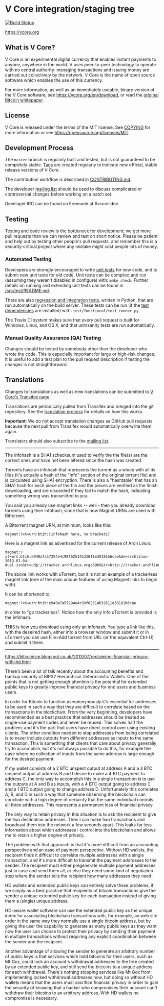 V Core integration/staging tree
===============================

[![Build Status](https://travis-ci.org/vcore/vcore.svg?branch=master)](https://travis-ci.org/vcore/vcore)

https://vcore.org

What is V Core?
----------------

V Core is an experimental digital currency that enables instant payments to
anyone, anywhere in the world. V uses peer-to-peer technology to operate
with no central authority: managing transactions and issuing money are carried
out collectively by the network. V Core is the name of open source
software which enables the use of this currency.

For more information, as well as an immediately useable, binary version of
the V Core software, see https://vcore.org/en/download, or read the
[original Bitcoin whitepaper](https://bitcoincore.org/bitcoin.pdf).

License
-------

V Core is released under the terms of the MIT license. See [COPYING](COPYING) for more
information or see https://opensource.org/licenses/MIT.

Development Process
-------------------

The `master` branch is regularly built and tested, but is not guaranteed to be
completely stable. [Tags](https://github.com/vcore/vcore/tags) are created
regularly to indicate new official, stable release versions of V Core.

The contribution workflow is described in [CONTRIBUTING.md](CONTRIBUTING.md).

The developer [mailing list](https://lists.linuxfoundation.org/mailman/listinfo/vcore-dev)
should be used to discuss complicated or controversial changes before working
on a patch set.

Developer IRC can be found on Freenode at #vcore-dev.

Testing
-------

Testing and code review is the bottleneck for development; we get more pull
requests than we can review and test on short notice. Please be patient and help out by testing
other people's pull requests, and remember this is a security-critical project where any mistake might cost people
lots of money.

### Automated Testing

Developers are strongly encouraged to write [unit tests](src/test/README.md) for new code, and to
submit new unit tests for old code. Unit tests can be compiled and run
(assuming they weren't disabled in configure) with: `make check`. Further details on running
and extending unit tests can be found in [/src/test/README.md](/src/test/README.md).

There are also [regression and integration tests](/test), written
in Python, that are run automatically on the build server.
These tests can be run (if the [test dependencies](/test) are installed) with: `test/functional/test_runner.py`

The Travis CI system makes sure that every pull request is built for Windows, Linux, and OS X, and that unit/sanity tests are run automatically.

### Manual Quality Assurance (QA) Testing

Changes should be tested by somebody other than the developer who wrote the
code. This is especially important for large or high-risk changes. It is useful
to add a test plan to the pull request description if testing the changes is
not straightforward.

Translations
------------

Changes to translations as well as new translations can be submitted to
[V Core's Transifex page](https://www.transifex.com/projects/p/vcore/).

Translations are periodically pulled from Transifex and merged into the git repository. See the
[translation process](doc/translation_process.md) for details on how this works.

**Important**: We do not accept translation changes as GitHub pull requests because the next
pull from Transifex would automatically overwrite them again.

Translators should also subscribe to the [mailing list](https://groups.google.com/forum/#!forum/bitcoin-translators).

---

The infohash is a SHA1 schecksum used to verify the the file(s) are the correct ones and have not been altered since the hash was created.

Torrents have an infohash that represents the torrent as a whole with all its files (it's actually a hash of the "info" section of the original torrent file) and is calculated using SHA1 encryption. There is also a "hashtable" that has an SHA1 hash for each piece of the file and the pieces are verified as the finish downloading, and are discarded if they fail to match the hash, indicating something wrong was transmitted to you.

You said you already use magnet links -- well - then you already download torrents using their infohash, since that is how Magnet URNs are used with Bittorrent.

A Bittorrent magnet URN, at minimum, looks like this:

    magnet:?xt=urn:btih:[infohash here, no brackets]

Here is a magnet link as advertised for the current release of Arch Linux:

    magnet:?xt=urn:btih:e940a7a57294e4c98f62514b32611e38181b6cae&dn=archlinux-2013.01.04-dual.iso&tr=udp://tracker.archlinux.org:6969&tr=http://tracker.archlinux.org:6969/announce

The above link works with uTorrent, but it is not an example of a trackerless magnet link (one of the main unique features of using Magnet links to begin with).

It can be shortened to:

    magnet:?xt=urn:btih:e940a7a57294e4c98f62514b32611e38181b6cae

in order to "go trackerless". Notice how the only info uTorrent is provided is the infohash.

THIS is how you download using only an infohash. You type a link like this, with the deseired hash, either into a browser window and submit it or in uTorrent you can use File>Add torrent from URL (or the equivalent Ctrl-U) and submit it there.

---

https://bitcoinism.blogspot.co.uk/2013/07/reclaiming-financial-privacy-with-hd.html

There's been a lot of talk recently about the accounting benefits and backup security of BIP32 Hierarchical Deterministic Wallets. One of the points that is not getting enough attention is the potential for extended public keys to greatly improve financial privacy for end users and business users.

In order for Bitcoin to function pseudonymously it's essential for addresses to be used in such a way that they are difficult to correlate based on the transactions in the blockchain. From the very beginning, developers have recommended as a best practice that addresses should be treated as single-use payment codes and never be reused. This solves half the problem, and it's the part that users have direct control over using existing clients. The other condition needed to stop addresses from being correlated is to never include outputs from different addresses as inputs to the same transaction. This is something that clients that care about privacy generally try to accomplish, but it's not always possible to do this, for example the case where no collection of inputs from the same address is large enough for the desired payment.

If my wallet consists of a 2 BTC unspent output at address A and a 3 BTC unspent output at address B and I desire to make a 4 BTC payment to address C, the only way to accomplish this in a single transaction is to use the outputs at A and B as inputs, with a 4 BTC output going to address C and a 1 BTC output going to change address D. Unfortunately this correlates A, B, and D in such a way that someone observing the blockchain can conclude with a high degree of certainty that the same individual controls all three addresses. This represents a permanent loss of financial privacy.

The only way to retain privacy in this situation is to ask the recipient to give me two destination addresses. Then I can make two transactions and broadcast them into the network a few seconds apart. This leaks far less information about which addresses I control into the blockchain and allows me to retain a higher degree of privacy.

The problem with that approach is that it's more difficult from an accounting perspective and an ease of payment perspective. Without HD wallets, the recipient finds it difficult to correlate multiple addresses with a single transaction, and it's more difficult to transmit the payment addresses to the sender. The recipient must either pregenerate multiple payment addresses just in case and send them all, or else they need some kind of negotiation step where the sender tells the recipient how many addresses they need.

HD wallets and extended public keys can entirely solve these problems, if we simply as a best practice that recipients of bitcoin transactions give the sender a unique extended public key for each transaction instead of giving them a (single) unique address.

HD-aware wallet software can use the extended public key as the unique index for associating blockchain transactions with, for example, an web site order in the same way they normally use a single bitcoin address, but by giving the user the capability to generate as many public keys as they want now the user can choose to protect their privacy by sending their payment in multiple transactions without requiring any explicit coordination between the sender and the recipient.

Another advantage of allowing the sender to generate an arbitrary number of public keys is that services which hold bitcoins for their users, such as Mt Gox, could lock an account's withdrawal addresses to the tree created by an extended public key, and still send the bitcoins to a unique address for each withdrawal. There's nothing stopping services like Mt Gox from implementing locked withdrawal addresses now, but doing so without HD wallets means that the users must sacrifice financial privacy in order to gain the security of knowing that a hacker who compromises their account can't withdraw their bitcoins to an arbitrary address. With HD wallets no compromise is necessary.

